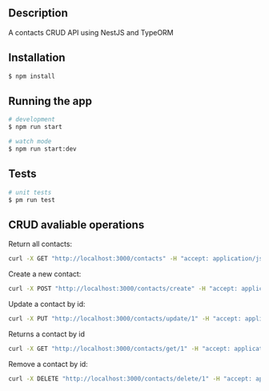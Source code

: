 
## Description

A contacts CRUD API using NestJS and TypeORM

## Installation

```bash
$ npm install
```

## Running the app

```bash
# development
$ npm run start

# watch mode
$ npm run start:dev
```

## Tests

```bash
# unit tests
$ pm run test
```

## CRUD avaliable operations


Return all contacts:
```bash
curl -X GET "http://localhost:3000/contacts" -H "accept: application/json"
```

Create a new contact:
```bash
curl -X POST "http://localhost:3000/contacts/create" -H "accept: application/json" -H "Content-Type: application/json" -d "{\"firstName\":\"John\",\"lastName\":\"Travolta\",\"email\":\"stenio@souza.com\",\"phone\":\"47999999999\",\"city\":\"Joinville\",\"country\":\"Brasil\"}"
```

Update a contact by id:
```bash
curl -X PUT "http://localhost:3000/contacts/update/1" -H "accept: application/json" -H "Content-Type: application/json" -d "{\"firstName\":\"John\",\"lastName\":\"Travolta\",\"email\":\"john@travolta.com\",\"phone\":\"47999999999\",\"city\":\"Rio de Janeiro\",\"country\":\"Brasil\"}"
```

Returns a contact by id
```bash
curl -X GET "http://localhost:3000/contacts/get/1" -H "accept: application/json"
```

Remove a contact by id:
```bash
curl -X DELETE "http://localhost:3000/contacts/delete/1" -H "accept: application/json" -H "Content-Type: application/json"
```
